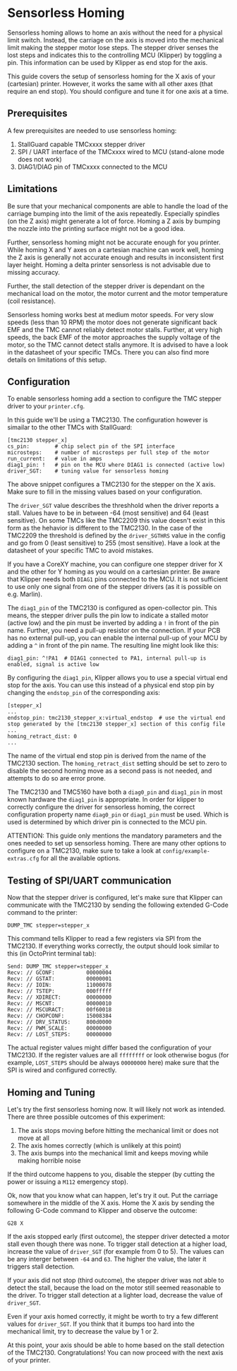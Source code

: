 # Sensorless Homing
Sensorless homing allows to home an axis without the need for a physical limit switch. Instead, the carriage on the axis is moved into the mechanical limit making the stepper motor lose steps. The stepper driver senses the lost steps and indicates this to the controlling MCU (Klipper) by toggling a pin. This information can be used by Klipper as end stop for the axis.

This guide covers the setup of sensorless homing for the X axis of your (cartesian) printer. However, it works the same with all other axes (that require an end stop). You should configure and tune it for one axis at a time.

## Prerequisites
A few prerequisites are needed to use sensorless homing:

1. StallGuard capable TMCxxxx stepper driver
2. SPI / UART interface of the TMCxxxx wired to MCU (stand-alone mode does not work)
3. DIAG1/DIAG pin of TMCxxxx connected to the MCU


## Limitations
Be sure that your mechanical components are able to handle the load of the carriage bumping into the limit of the axis repeatedly. Especially spindles (on the Z axis) might generate a lot of force. Homing a Z axis by bumping the nozzle into the printing surface might not be a good idea.

Further, sensorless homing might not be accurate enough for you printer. While homing X and Y axes on a cartesian machine can work well, homing the Z axis is generally not accurate enough and results in inconsistent first layer height. Homing a delta printer sensorless is not advisable due to missing accuracy.

Further, the stall detection of the stepper driver is dependant on the mechanical load on the motor, the motor current and the motor temperature (coil resistance).

Sensorless homing works best at medium motor speeds. For very slow speeds (less than 10 RPM) the motor does not generate significant back EMF and the TMC cannot reliably detect motor stalls. Further, at very high speeds, the back EMF of the motor approaches the supply voltage of the motor, so the TMC cannot detect stalls anymore. It is advised to have a look in the datasheet of your specific TMCs. There you can also find more details on limitations of this setup.

## Configuration
To enable sensorless homing add a section to configure the TMC stepper driver to your `printer.cfg`.

In this guide we'll be using a TMC2130. The configuration however is simailar to the other TMCs with StallGuard:

```
[tmc2130 stepper_x]
cs_pin:        # chip select pin of the SPI interface
microsteps:    # number of microsteps per full step of the motor
run_current:   # value in amps
diag1_pin: !   # pin on the MCU where DIAG1 is connected (active low)
driver_SGT:    # tuning value for sensorless homing
```

The above snippet configures a TMC2130 for the stepper on the X axis. Make sure to fill in the missing values based on your configuration.

The `driver_SGT` value describes the threshhold when the driver reports a stall. Values have to be in between -64 (most sensitive) and 64 (least sensitive). On some TMCs like the TMC2209 this value doesn't exist in this form as the hehavior is different to the TMC2130. In the case of the TMC2209 the threshold is defined by the `driver_SGTHRS` value in the config and go from 0 (least sensitive) to 255 (most sensitive). Have a look at the datasheet of your specific TMC to avoid mistakes.

If you have a CoreXY machine, you can configure one stepper driver for X and the other for Y homing as you would on a cartesian printer. Be aware that Klipper needs both `DIAG1` pins connected to the MCU. It is not sufficient to use only one signal from one of the stepper drivers (as it is possible on e.g. Marlin).

The `diag1_pin` of the TMC2130 is configured as open-collector pin. This means, the stepper driver pulls the pin low to indicate a stalled motor (active low) and the pin must be inverted by adding a `!` in front of the pin name. Further, you need a pull-up resistor on the connection. If your PCB has no external pull-up, you can enable the internal pull-up of your MCU by adding a `^` in front of the pin name. The resulting line might look like this:

```
diag1_pin: ^!PA1  # DIAG1 connected to PA1, internal pull-up is enabled, signal is active low
```

By configuring the `diag1_pin`, Klipper allows you to use a special virtual end stop for the axis. You can use this instead of a physical end stop pin by changing the `endstop_pin` of the corresponding axis:

```
[stepper_x]
...
endstop_pin: tmc2130_stepper_x:virtual_endstop  # use the virtual end stop generated by the [tmc2130 stepper_x] section of this config file
...
homing_retract_dist: 0
...
```

The name of the virtual end stop pin is derived from the name of the TMC2130 section. The `homing_retract_dist` setting should be set to zero to disable the second homing move as a second pass is not needed, and attempts to do so are error prone.

The TMC2130 and TMC5160 have both a `diag0_pin` and `diag1_pin` in most known hardware the `diag1_pin` is appropriate. In order for klipper to correctly configure the driver for sensorless homing, the correct configuration property name `diag0_pin` or `diag1_pin` must be used. Which is used is determined by which driver pin is connected to the MCU pin.

ATTENTION: This guide only mentions the mandatory parameters and the ones needed to set up sensorless homing. There are many other options to configure on a TMC2130, make sure to take a look at `config/example-extras.cfg` for all the available options.

## Testing of SPI/UART communication
Now that the stepper driver is configured, let's make sure that Klipper can communicate with the TMC2130 by sending the following extended G-Code command to the printer:

```
DUMP_TMC stepper=stepper_x
```

This command tells Klipper to read a few registers via SPI from the TMC2130. If everything works correctly, the output should look similar to this (in OctoPrint terminal tab):

```
Send: DUMP_TMC stepper=stepper_x
Recv: // GCONF:          00000004
Recv: // GSTAT:          00000001
Recv: // IOIN:           11000078
Recv: // TSTEP:          000fffff
Recv: // XDIRECT:        00000000
Recv: // MSCNT:          00000010
Recv: // MSCURACT:       00f60018
Recv: // CHOPCONF:       15008384
Recv: // DRV_STATUS:     800d0000
Recv: // PWM_SCALE:      00000000
Recv: // LOST_STEPS:     00000000
```

The actual register values might differ based the configuration of your TMC2130. If the register values are all `ffffffff` or look otherwise bogus (for example, `LOST_STEPS` should be always `00000000` here) make sure that the SPI is wired and configured correctly.

## Homing and Tuning

Let's try the first sensorless homing now. It will likely not work as intended. There are three possible outcomes of this experiment:

1. The axis stops moving before hitting the mechanical limit or does not move at all
2. The axis homes correctly (which is unlikely at this point)
3. The axis bumps into the mechanical limit and keeps moving while making horrible noise

If the third outcome happens to you, disable the stepper (by cutting the power or issuing a `M112` emergency stop).

Ok, now that you know what can happen, let's try it out. Put the carriage somewhere in the middle of the X axis. Home the X axis by sending the following G-Code command to Klipper and observe the outcome:

```
G28 X
```

If the axis stopped early (first outcome), the stepper driver detected a motor stall even though there was none. To trigger stall detection at a higher load, increase the value of `driver_SGT` (for example from 0 to 5). The values can be any interger between `-64` and `63`. The higher the value, the later it triggers stall detection.

If your axis did not stop (third outcome), the stepper driver was not able to detect the stall, because the load on the motor still seemed reasonable to the driver. To trigger stall detection at a lighter load, decrease the value of `driver_SGT`.

Even if your axis homed correctly, it might be worth to try a few different values for `driver_SGT`. If you think that it bumps too hard into the mechanical limit, try to decrease the value by 1 or 2.

At this point, your axis should be able to home based on the stall detection of the TMC2130. Congratulations! You can now proceed with the next axis of your printer.
